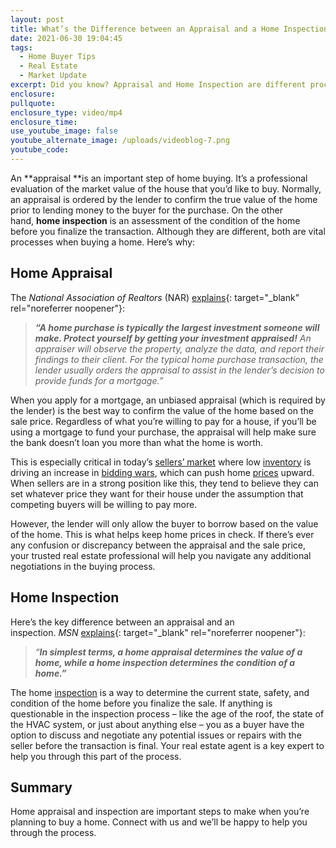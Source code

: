 ```yaml
---
layout: post
title: What’s the Difference between an Appraisal and a Home Inspection?
date: 2021-06-30 19:04:45
tags:
  - Home Buyer Tips
  - Real Estate
  - Market Update
excerpt: Did you know? Appraisal and Home Inspection are different processes.
enclosure:
pullquote:
enclosure_type: video/mp4
enclosure_time:
use_youtube_image: false
youtube_alternate_image: /uploads/videoblog-7.png
youtube_code:
---
```

An&nbsp;**appraisal&nbsp;**is an important step of home buying. It’s a professional evaluation of the market value of the house that you’d like to buy. Normally, an appraisal is ordered by the lender to confirm the true value of the home prior to lending money to the buyer for the purchase. On the other hand,&nbsp;**home inspection**&nbsp;is an assessment of the condition of the home before you finalize the transaction. Although they are different, both are vital processes when buying a home. Here’s why:

## **Home Appraisal**

The&nbsp;*National Association of Realtors&nbsp;*(NAR)&nbsp;[explains](https://www.nar.realtor/appraisal-valuation/residential-appraisal-process-for-home-buyers){: target="_blank" rel="noreferrer noopener"}\:

> ***“A home purchase is typically the largest investment someone will make. Protect yourself by getting your investment appraised\!****&nbsp;An appraiser will observe the property, analyze the data, and report their findings to their client. For the typical home purchase transaction, the lender usually orders the appraisal to assist in the lender’s decision to provide funds for a mortgage.”*

When you apply for a mortgage, an unbiased appraisal (which is required by the lender) is the best way to confirm the value of the home based on the sale price. Regardless of what you’re willing to pay for a house, if you’ll be using a mortgage to fund your purchase, the appraisal will help make sure the bank doesn’t loan you more than what the home is worth.

This is especially critical in today’s&nbsp;[sellers’ market](https://www.mykcm.com/2020/12/10/why-it-makes-sense-to-sell-your-house-this-holiday-season/)&nbsp;where low&nbsp;[inventory](https://www.mykcm.com/2021/01/14/why-right-now-may-be-the-time-to-sell-your-house/)&nbsp;is driving an increase in&nbsp;[bidding wars](https://www.mykcm.com/2020/10/16/how-to-prepare-for-a-bidding-war-infographic/), which can push home&nbsp;[prices](https://www.mykcm.com/2021/01/11/what-does-2021-have-in-store-for-home-values/)&nbsp;upward. When sellers are in a strong position like this, they tend to believe they can set whatever price they want for their house under the assumption that competing buyers will be willing to pay more.

However, the lender will only allow the buyer to borrow based on the value of the home. This is what helps keep home prices in check. If there’s ever any confusion or discrepancy between the appraisal and the sale price, your trusted real estate professional will help you navigate any additional negotiations in the buying process.

## **Home Inspection**

Here’s the key difference between an appraisal and an inspection.&nbsp;*MSN*&nbsp;[explains](https://www.msn.com/en-us/money/realestate/what-is-a-home-appraisal-everything-you-need-to-know/ar-BB17nckC?fbclid=IwAR2hDqkZowDqKWBcb7DxAI_iy37ONH_n3-B1XBOYdN0_resgnZr163iZ9j0){: target="_blank" rel="noreferrer noopener"}\:

> *“**In simplest terms, a home appraisal determines the value of a home, while a home inspection determines the condition of a home.”***

The home&nbsp;[inspection](https://www.mykcm.com/2019/10/01/what-to-expect-from-your-home-inspection-2/)&nbsp;is a way to determine the current state, safety, and condition of the home before you finalize the sale. If anything is questionable in the inspection process – like the age of the roof, the state of the HVAC system, or just about anything else – you as a buyer have the option to discuss and negotiate any potential issues or repairs with the seller before the transaction is final. Your real estate agent is a key expert to help you through this part of the process.

## **Summary**

Home appraisal and inspection are important steps to make when you’re planning to buy a home. Connect with us and we’ll be happy to help you through the process.
